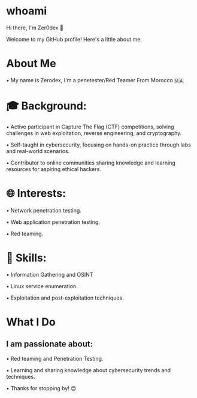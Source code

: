 # whoami
Hi there, I'm Zer0dex 👋

Welcome to my GitHub profile! Here's a little about me:

# About Me

• My name is Zerodex, I'm a penetester/Red Teamer From Morocco 🇲🇦


# 🎓 Background:

• Active participant in Capture The Flag (CTF) competitions, solving challenges in web exploitation, reverse engineering, and cryptography.

• Self-taught in cybersecurity, focusing on hands-on practice through labs and real-world scenarios.

• Contributor to online communities sharing knowledge and learning resources for aspiring ethical hackers.


# 🌐 Interests:

• Network penetration testing.

• Web application penetration testing.

• Red teaming.


# 🔧 Skills:

• Information Gathering and OSINT

• Linux service enumeration.

• Exploitation and post-exploitation techniques.


# What I Do

## I am passionate about:

• Red teaming and Penetration Testing.

• Learning and sharing knowledge about cybersecurity trends and techniques.

• Thanks for stopping by! 😊

